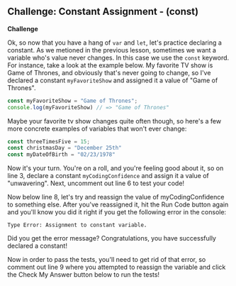 ## Challenge: Constant Assignment - (const)

**Challenge**

Ok, so now that you have a hang of `var` and `let`, let's practice declaring a constant. As we metioned in the previous lesson, sometimes we want a variable who's value never changes. In this case we use the `const` keyword. For instance, take a look at the example below. My favorite TV show is Game of Thrones, and obviously that's never going to change, so I've declared a constant `myFavoriteShow` and assigned it a value of "Game of Thrones".

```js
const myFavoriteShow = "Game of Thrones";
console.log(myFavoriteShow) // => "Game of Thrones"
```

Maybe your favorite tv show changes quite often though, so here's a few more concrete examples of variables that won't ever change:

```js
const threeTimesFive = 15;
const christmasDay = "December 25th"
const myDateOfBirth = "02/23/1978"
```

Now it's your turn. You're on a roll, and you're feeling good about it, so on line 3, declare a constant `myCodingConfidence` and assign it a value of "unwavering". Next, uncomment out line 6 to test your code!

Now below line 8, let's try and reassign the value of myCodingConfidence to something else. After you've reassigned it, hit the Run Code button again and you'll know you did it right if you get the following error in the console:

```
Type Error: Assignment to constant variable.
```

Did you get the error message? Congratulations, you have successfully declared a constant!

Now in order to pass the tests, you'll need to get rid of that error, so comment out line 9 where you attempted to reassign the variable and click the Check My Answer button below to run the tests!